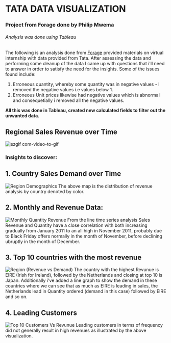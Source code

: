 # TATA DATA VISUALIZATION 
### Project from Forage done by Philip Mwema
###### Analysis was done using Tableau

The following is an analysis done from [Forage](https://www.theforage.com/virtual-internships/MyXvBcppsW2FkNYCX?ref=oTHjxvZrjokS5pYQ5) provided materials on virtual internship with data provided from Tata. 
After assessing the data and performing some cleanup of the data I came up with questions that i'll need to answer in order to satisfy the need for the insights.
Some of the issues found include:
  1. Erroneous quantity, whereby some quantity was in negative values -  I removed the negative values i.e values below 1.
  2. Erroneous Unit prices likewise had negative values which is abnormal and consequetially i removed all the negative values.
  
**All this was done in Tableau, created new calculated fields to filter out the unwanted data.**
## Regional Sales Revenue over Time
![ezgif com-video-to-gif](https://github.com/mwemaphil/Tata-Data-Visualisation/assets/45120853/ec6854e9-161b-4f66-995a-367175bc9f1d)

### Insights to discover:
## 1. Country Sales Demand over Time
![Region Demographics](https://github.com/mwemaphil/Tata-Data-Visualisation/assets/45120853/4d5eea31-18e3-4e14-86dd-693589c59bbc)
The above map is the distribution of revenue analysis by country denoted by color.

## 2. Monthly and Revenue Data:
![Monthly Quantity   Revenue](https://github.com/mwemaphil/Tata-Data-Visualisation/assets/45120853/6ec0ce0b-8dca-4e71-8390-0ab0b697ae9d)
From the line time series analysis Sales Revenue and Quantity have a close correlation with both increasing gradually from January 2011 to an all high in November 2011, probably due to Black Friday offers normally in the month of November, before declining ubruptly in the month of December.

## 3. Top 10 countries with the most revenue
![Region (Revenue vs Demand)](https://github.com/mwemaphil/Tata-Data-Visualisation/assets/45120853/19ce6010-5445-45df-8440-3880dac0f032)
The country with the highest Revunue is EIRE (Irish for Ireland), followed by the Netherlands and closing at top 10 is Japan.
Additionally i've added a line graph to show the demand in these countries where we can see that as much as EIRE is leading in sales, the Netherlands lead in Quantity ordered (demand in this case) followed by EIRE and so on.

## 4. Leading Customers
![Top 10 Customers Vs Revunue](https://github.com/mwemaphil/Tata-Data-Visualisation/assets/45120853/098084d5-731d-4d4e-ad39-9e16c7f676c1)
Leading customers in terms of frequency did not generally  result in high revenues as illustrated by the above visualization.
